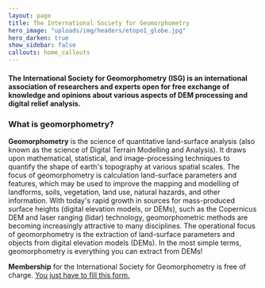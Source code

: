 ```yaml
---
layout: page
title: The International Society for Geomorphometry
hero_image: "uploads/img/headers/etopo1_globe.jpg"
hero_darken: true
show_sidebar: false
callouts: home_callouts
---
```



#### The International Society for Geomorphometry (ISG) is an international association of researchers and experts open for free exchange of knowledge and opinions about various aspects of DEM processing and digital relief analysis.

### What is geomorphometry?

**Geomorphometry** is the science of quantitative land-surface analysis (also known as the science of Digital Terrain Modelling and Analysis). It draws upon mathematical, statistical, and image-processing techniques to quantify the shape of earth's topography at various spatial scales. The focus of geomorphometry is calculation land-surface parameters and features, which may be used to improve the mapping and modelling of landforms, soils, vegetation, land use, natural hazards, and other information. With today's rapid growth in sources for mass-produced surface heights (digital elevation models, or DEMs), such as the Copernicus DEM and laser ranging (lidar) technology, geomorphometric methods are becoming increasingly attractive to many disciplines. The operational focus of geomorphometry is the extraction of land-surface parameters and objects from digital elevation models (DEMs). In the most simple terms, geomorphometry is everything you can extract from DEMs!

<!-- The **International Society for Geomorphometry** (ISG) is an international association of researchers and experts open for free exchange of knowledge and opinions about various aspects of DEM processing and digital relief analysis. -->


**Membership** for the International Society for Geomorphometry is free of charge. [You just have to fill this form.]({{site.baseurl}}/membership)



<!-- (https://docs.google.com/forms/d/e/1FAIpQLSdIAXFnc_ELwuMN0c-AGZn-Nf874XesjqF1B79gBi5JjSqzTA/viewform?usp=sf_link) -->


&nbsp;
&nbsp;
